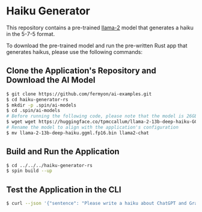 # Haiku Generator

This repository contains a pre-trained [llama-2](https://huggingface.co/tpmccallum/llama-2-13b-deep-haiku-GGML) model that generates a haiku in the 5-7-5 format.

To download the pre-trained model and run the pre-written Rust app that generates haikus, please use the following commands:

## Clone the Application's Repository and Download the AI Model

```bash
$ git clone https://github.com/fermyon/ai-examples.git
$ cd haiku-generator-rs
$ mkdir -p .spin/ai-models
$ cd .spin/ai-models
# Before running the following code, please note that the model is 26GB and will take quite a long time to download (and use a good chunk of your bandwidth and any data download limits you might have).
$ wget wget https://huggingface.co/tpmccallum/llama-2-13b-deep-haiku-GGML/resolve/main/llama-2-13b-deep-haiku.ggml.fp16.bin
# Rename the model to align with the application's configuration
$ mv llama-2-13b-deep-haiku.ggml.fp16.bin llama2-chat
```

## Build and Run the Application

```bash
$ cd ../../../haiku-generator-rs
$ spin build --up
```

## Test the Application in the CLI

```bash
$ curl --json '{"sentence": "Please write a haiku about ChatGPT and Grammarly and AI for me now."}' http://localhost:3000/api/haiku-writing
```
